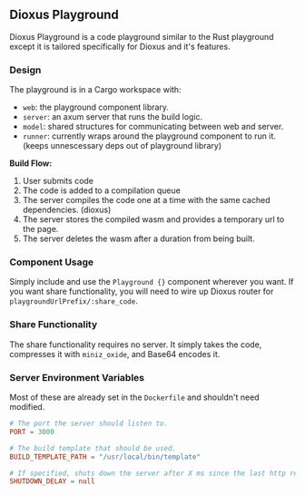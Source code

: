 ## Dioxus Playground
Dioxus Playground is a code playground similar to the Rust playground except it is tailored specifically for Dioxus and it's features.

### Design
The playground is in a Cargo workspace with:
- `web`: the playground component library.
- `server`: an axum server that runs the build logic.
- `model`: shared structures for communicating between web and server.
- `runner`: currently wraps around the playground component to run it. (keeps unnescessary deps out of playground library)

**Build Flow:**
1. User submits code
2. The code is added to a compilation queue
3. The server compiles the code one at a time with the same cached dependencies. (dioxus)
4. The server stores the compiled wasm and provides a temporary url to the page.
5. The server deletes the wasm after a duration from being built.


### Component Usage
Simply include and use the `Playground {}` component wherever you want. 
If you want share functionality, you will need to wire up Dioxus router for `playgroundUrlPrefix/:share_code`.

### Share Functionality
The share functionality requires no server. It simply takes the code, compresses it with `miniz_oxide`, and Base64 encodes it.

### Server Environment Variables
Most of these are already set in the `Dockerfile` and shouldn't need modified.
```toml
# The port the server should listen to.
PORT = 3000

# The build template that should be used.
BUILD_TEMPLATE_PATH = "/usr/local/bin/template"

# If specified, shuts down the server after X ms since the last http request.
SHUTDOWN_DELAY = null
```
